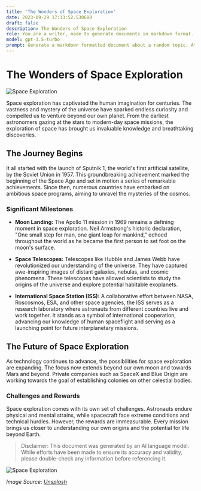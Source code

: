 ```yaml
---
title: 'The Wonders of Space Exploration'
date: 2023-09-29 17:13:52.530688
draft: false
description: The Wonders of Space Exploration
role: You are a writer, made to generate documents in markdown format. It is very important that all of the documents you generate are in valid markdown format.
model: gpt-3.5-turbo
prompt: Generate a markdown formatted document about a random topic. At the bottom, include a disclaimer explaining that the document was generated by you. The first line of the document should be the title. Make sure that the entire document is in proper markdown format, using a mix of various tags to make the document visually appealing.
---
```


# The Wonders of Space Exploration

![Space Exploration](https://images.unsplash.com/photo-1580894699644-02711358125c)

Space exploration has captivated the human imagination for centuries. The vastness and mystery of the universe have sparked endless curiosity and compelled us to venture beyond our own planet. From the earliest astronomers gazing at the stars to modern-day space missions, the exploration of space has brought us invaluable knowledge and breathtaking discoveries.

## The Journey Begins

It all started with the launch of Sputnik 1, the world's first artificial satellite, by the Soviet Union in 1957. This groundbreaking achievement marked the beginning of the Space Age and set in motion a series of remarkable achievements. Since then, numerous countries have embarked on ambitious space programs, aiming to unravel the mysteries of the cosmos.

### Significant Milestones

- **Moon Landing:** The Apollo 11 mission in 1969 remains a defining moment in space exploration. Neil Armstrong's historic declaration, "One small step for man, one giant leap for mankind," echoed throughout the world as he became the first person to set foot on the moon's surface.

- **Space Telescopes:** Telescopes like Hubble and James Webb have revolutionized our understanding of the universe. They have captured awe-inspiring images of distant galaxies, nebulas, and cosmic phenomena. These telescopes have allowed scientists to study the origins of the universe and explore potential habitable exoplanets.

- **International Space Station (ISS):** A collaborative effort between NASA, Roscosmos, ESA, and other space agencies, the ISS serves as a research laboratory where astronauts from different countries live and work together. It stands as a symbol of international cooperation, advancing our knowledge of human spaceflight and serving as a launching point for future interplanetary missions.

## The Future of Space Exploration

As technology continues to advance, the possibilities for space exploration are expanding. The focus now extends beyond our own moon and towards Mars and beyond. Private companies such as SpaceX and Blue Origin are working towards the goal of establishing colonies on other celestial bodies.

### Challenges and Rewards

Space exploration comes with its own set of challenges. Astronauts endure physical and mental strains, while spacecraft face extreme conditions and technical hurdles. However, the rewards are immeasurable. Every mission brings us closer to understanding our own origins and the potential for life beyond Earth.

> Disclaimer: This document was generated by an AI language model. While efforts have been made to ensure its accuracy and validity, please double-check any information before referencing it.

![Space Exploration](https://images.unsplash.com/photo-1590657288979-1159e84a56e9)

*Image Source: [Unsplash](https://unsplash.com/photos/9N-q2LJndqc)*